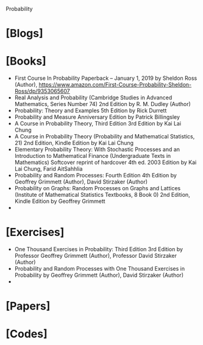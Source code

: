 Probability

# [Blogs]

# [Books]
+ First Course In Probability Paperback – January 1, 2019 by Sheldon Ross (Author), https://www.amazon.com/First-Course-Probability-Sheldon-Ross/dp/9353065607
+ Real Analysis and Probability (Cambridge Studies in Advanced Mathematics, Series Number 74) 2nd Edition by R. M. Dudley  (Author)
+ Probability: Theory and Examples 5th Edition by Rick Durrett
+ Probability and Measure Anniversary Edition by Patrick Billingsley
+ A Course in Probability Theory, Third Edition 3rd Edition by Kai Lai Chung 
+ A Course in Probability Theory (Probability and Mathematical Statistics, 21) 2nd Edition, Kindle Edition by Kai Lai Chung
+ Elementary Probability Theory: With Stochastic Processes and an Introduction to Mathematical Finance (Undergraduate Texts in Mathematics) Softcover reprint of hardcover 4th ed. 2003 Edition by Kai Lai Chung, Farid AitSahhlia
+ Probability and Random Processes: Fourth Edition 4th Edition by Geoffrey Grimmett (Author), David Stirzaker (Author)
+ Probability on Graphs: Random Processes on Graphs and Lattices (Institute of Mathematical Statistics Textbooks, 8 Book 0) 2nd Edition, Kindle Edition by Geoffrey Grimmett 
+ 




# [Exercises]
+ One Thousand Exercises in Probability: Third Edition 3rd Edition by Professor Geoffrey Grimmett (Author), Professor David Stirzaker (Author)
+ Probability and Random Processes with One Thousand Exercises in Probability by Geoffrey Grimmett (Author), David Stirzaker (Author)
+ 

# [Papers]


# [Codes]

